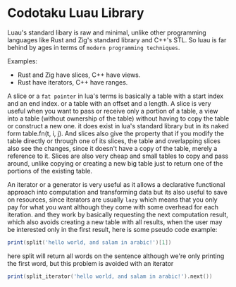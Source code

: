 # Codotaku Luau Library
Luau's standard libary is raw and minimal, unlike other programming languages like Rust and Zig's standard library and C++'s STL.
So luau is far behind by ages in terms of `modern programming techniques`.

Examples:
  - Rust and Zig have slices, C++ have views.
  - Rust have iterators, C++ have ranges.

A slice or a `fat pointer` in lua's terms is basically a table with a start index and an end index. or a table with an offset and a length.
A slice is very useful when you want to pass or receive only a portion of a table, a view into a table (without ownership of the table)
without having to copy the table or construct a new one. it does exist in lua's standard library but in its naked form table.fn(t, i, j).
And slices also give the property that if you modify the table directly or through one of its slices, the table and overlapping slices also
see the changes, since it doesn't have a copy of the table, merely a reference to it.
Slices are also very cheap and small tables to copy and pass around, unlike copying or creating a new big table just to return one of the
portions of the existing table.

An iterator or a generator is very useful as it allows a declarative functional approach into computation and transforming data but its
also useful to save on resources, since iterators are usually `lazy` which means that you only pay for what you want although they come with
some overhead for each iteration. and they work by basically requesting the next computation result, which also avoids creating a new table
with all results, when the user may be interested only in the first result, here is some pseudo code example:
```lua
print(split('hello world, and salam in arabic!')[1])
```
here split will return all words on the sentence although we're only printing the first word, but this problem is avoided with an iterator
```lua
print(split_iterator('hello world, and salam in arabic!').next())
```
